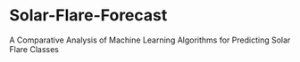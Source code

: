 # Solar-Flare-Forecast
A Comparative Analysis of Machine Learning Algorithms for Predicting Solar Flare Classes

